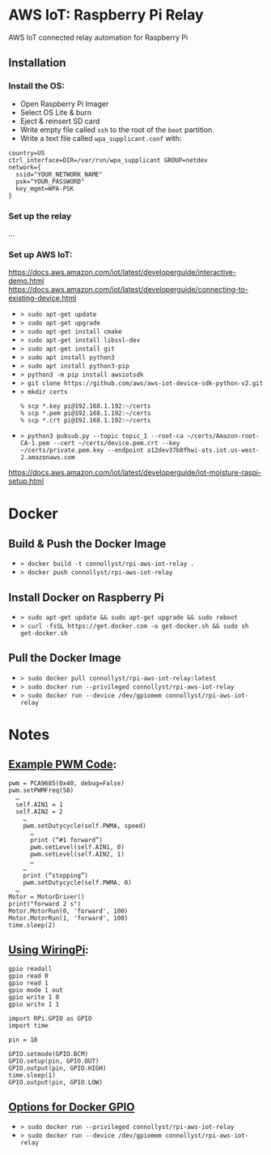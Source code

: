 # AWS IoT: Raspberry Pi Relay

AWS IoT connected relay automation for Raspberry Pi

## Installation

### Install the OS:

- Open Raspberry Pi Imager
- Select OS Lite & burn
- Eject & reinsert SD card
- Write empty file called `ssh` to the root of the `boot` partition.
- Write a text file called `wpa_supplicant.conf` with:

```
country=US
ctrl_interface=DIR=/var/run/wpa_supplicant GROUP=netdev
network={
  ssid="YOUR_NETWORK_NAME"
  psk="YOUR_PASSWORD"
  key_mgmt=WPA-PSK
}
```

### Set up the relay

...

### Set up AWS IoT:

https://docs.aws.amazon.com/iot/latest/developerguide/interactive-demo.html
https://docs.aws.amazon.com/iot/latest/developerguide/connecting-to-existing-device.html

- `> sudo apt-get update`
- `> sudo apt-get upgrade`
- `> sudo apt-get install cmake`
- `> sudo apt-get install libssl-dev`
- `> sudo apt-get install git`
- `> sudo apt install python3`
- `> sudo apt install python3-pip`
- `> python3 -m pip install awsiotsdk`
- `> git clone https://github.com/aws/aws-iot-device-sdk-python-v2.git`
- `> mkdir certs`
  ```
  % scp *.key pi@192.168.1.192:~/certs
  % scp *.pem pi@192.168.1.192:~/certs
  % scp *.crt pi@192.168.1.192:~/certs
  ```
- `> python3 pubsub.py --topic topic_1 --root-ca ~/certs/Amazon-root-CA-1.pem --cert ~/certs/device.pem.crt --key ~/certs/private.pem.key --endpoint a12dev37b8fhwi-ats.iot.us-west-2.amazonaws.com`

https://docs.aws.amazon.com/iot/latest/developerguide/iot-moisture-raspi-setup.html

# Docker

## Build & Push the Docker Image

- `> docker build -t connollyst/rpi-aws-iot-relay .`
- `> docker push connollyst/rpi-aws-iot-relay`

## Install Docker on Raspberry Pi

- `> sudo apt-get update && sudo apt-get upgrade && sudo reboot`
- `> curl -fsSL https://get.docker.com -o get-docker.sh && sudo sh get-docker.sh`

## Pull the Docker Image

- `> sudo docker pull connollyst/rpi-aws-iot-relay:latest`
- `> sudo docker run --privileged connollyst/rpi-aws-iot-relay`
- `> sudo docker run --device /dev/gpiomem connollyst/rpi-aws-iot-relay`

# Notes

## [Example PWM Code](https://www.waveshare.com/w/upload/8/81/Motor_Driver_HAT_User_Manual_EN.pdf):

```
pwm = PCA9685(0x40, debug=False)
pwm.setPWMFreq(50)
  …
  self.AIN1 = 1
  self.AIN2 = 2
    …
    pwm.setDutycycle(self.PWMA, speed)
      …
      print (“#1 forward”)
      pwm.setLevel(self.AIN1, 0)
      pwm.setLevel(self.AIN2, 1)
      …
    …
    print (“stopping”)
    pwm.setDutycycle(self.PWMA, 0)
  …
Motor = MotorDriver()
print("forward 2 s")
Motor.MotorRun(0, 'forward', 100)
Motor.MotorRun(1, 'forward', 100)
time.sleep(2)
```

## [Using WiringPi](https://www.instructables.com/Controlling-Any-Device-Using-a-Raspberry-Pi-and-a-/):

```
gpio readall
gpio read 0
gpio read 1
gpio mode 1 out
gpio write 1 0
gpio write 1 1
```

```
import RPi.GPIO as GPIO
import time

pin = 18

GPIO.setmode(GPIO.BCM)
GPIO.setup(pin, GPIO.OUT)
GPIO.output(pin, GPIO.HIGH)
time.sleep(1)
GPIO.output(pin, GPIO.LOW)
```

## [Options for Docker GPIO](https://blog.alexellis.io/gpio-on-swarm/)

- `> sudo docker run --privileged connollyst/rpi-aws-iot-relay`
- `> sudo docker run --device /dev/gpiomem connollyst/rpi-aws-iot-relay`